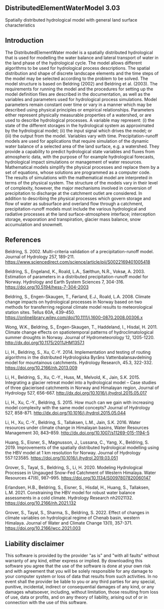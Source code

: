 ## DistributedElementWaterModel 3.03
Spatially distributed hydrological model with general land surface characteristics 

## Introduction
The DistributedElementWater model is a spatially distributed hydrological that is used for modelling the water balance and lateral transport of water in the land phase of the hydrological cycle. The model allows different algorithms to be used for hydrological process descriptions. The spatial distribution and shape of discrete landscape elements and the time steps of the model may be selected according to the problem to be solved. The model structure is based on Beldring (2002) and Beldring et al. (2003). The requirements for running the model and the procedures for setting up the model definition files are described in the documentation, as well as the variables and parameters used for hydrological process simulations. Model parameters remain constant over time or vary in a manner which may be described using physical principles or empirical relationships. Parameters either represent physically measurable properties of a watershed, or are used to describe hydrological processes. A variable may represent: (i) the state of the different storages in the hydrological system as approximated by the hydrological model; (ii) the input signal which drives the model; or (iii) the output from the model. Variables vary with time. 
Precipitation-runoff models are used for applications that require simulation of the dynamic water balance of a selected area of the land surface, e.g. a watershed. They provide a capability to predict hydrological state variables and fluxes from atmospheric data, with the purpose of for example hydrological forecasts, hydrological impact simulations or management of water resources. Mathematical models simplify the physical processes and replace them by a set of equations, whose solutions are programmed as a computer code. The results of simulations with the mathematical model are interpreted in terms of the physical system. The structure of the models vary in their level of complexity, however, the major mechanisms involved in conversion of precipitation to discharge at the catchment outlet are considered. In addition to describing the physical processes which govern storage and flow of water as subsurface and overland flow through a catchment, precipitation-runoff models must include the various hydrological and radiative processes at the land surface-atmosphere interface; interception storage, evaporation and transpiration, glacier mass balance, snow accumulation and snowmelt. 

## References
Beldring, S. 2002. Multi-criteria validation of a precipitation-runoff model. Journal of Hydrology 257, 189-211. https://www.sciencedirect.com/science/article/pii/S0022169401005418

Beldring, S., Engeland, K., Roald, L.A., Sælthun, N.R., Voksø, A. 2003. Estimation of parameters in a distributed precipitation-runoff model for Norway. Hydrology and Earth System Sciences 7, 304-316. https://doi.org/10.5194/hess-7-304-2003

Beldring, S., Engen-Skaugen, T., Førland, E.J., Roald, L.A. 2008. Climate change impacts on hydrological processes in Norway based on two methods for transferring regional climate model results to meteorological station sites. Tellus 60A, 439–450. https://onlinelibrary.wiley.com/doi/10.1111/j.1600-0870.2008.00306.x 

Wong, W.K., Beldring, S., Engen-Skaugen, T., Haddeland, I., Hisdal, H. 2011. Climate change effects on spatiotemporal patterns of hydroclimatological summer droughts in Norway. Journal of Hydrometeorology 12, 1205-1220. http://dx.doi.org/10.1175/2011JHM1357.1

Li, H., Beldring, S., Xu, C.-Y. 2014. Implementation and testing of routing algorithms in the distributed Hydrologiska Byråns Vattenbalansavdelning model for mountainous catchments. Hydrology Research, 45.3, 322-332. https://doi.org/10.2166/nh.2013.009

Li, H., Beldring, S., Xu, C.-Y., Huss, M., Melvold, K., Jain, S.K. 2015. Integrating a glacier retreat model into a hydrological model – Case studies of three glacierised catchments in Norway and Himalayan region, Journal of Hydrology 527, 656-667. http://dx.doi.org/10.1016/j.jhydrol.2015.05.017

Li, H., Xu, C.-Y., Beldring, S. 2015. How much can we gain with increasing model complexity with the same model concepts? Journal of Hydrology 527, 858-871. http://dx.doi.org/10.1016/j.jhydrol.2015.05.044

Li, H., Xu, C.-Y., Beldring, S., Tallaksen, L.M., Jain, S.K. 2016. Water resources under climate change in Himalayan basins, Water Resources Management 30, 843–859. http://dx.doi.org/10.1007/s11269-015-1194-5

Huang, S., Eisner, S., Magnusson, J., Lussana, C., Yang, X., Beldring, S. 2019. Improvements of the spatially distributed hydrological modelling using the HBV model at 1 km resolution for Norway. Journal of Hydrology 557:123585. https://doi.org/10.1016/j.jhydrol.2019.03.051

Grover, S., Tayal, S., Beldring, S., Li, H. 2020. Modeling Hydrological Processes in Ungauged Snow-Fed Catchment of Western Himalaya. Water Resources 47(6), 987–995. https://doi.org/10.1134/S0097807820060147

Erlandsen, H.B., Beldring, S., Eisner, S., Hisdal, H., Huang, S., Tallaksen, L.M. 2021. Constraining the HBV model for robust water balance assessments in a cold climate. Hydrology Research nh2021132. https://doi.org/10.2166/nh.2021.132 

Grover, S., Tayal, S., Sharma, S., Beldring, S. 2022. Effect of changes in climate variables on hydrological regime of Chenab basin, western Himalaya. Journal of Water and Climate Change 13(1), 357-371. https://doi.org/10.2166/wcc.2021.003

## Liability disclaimer
This software is provided by the provider "as is" and "with all faults" without warranty of any kind, either express or implied. By downloading this software you agree that the use of the software is done at your own risk and with agreement that you will be solely responsible for any damage to your computer system or loss of data that results from such activities. In no event shall the provider be liable to you or any third parties for any special, punitive, incidental, indirect or consequential damages of any kind, or any damages whatsoever, including, without limitation, those resulting from loss of use, data or profits, and on any theory of liability, arising out of or in connection with the use of this software.
